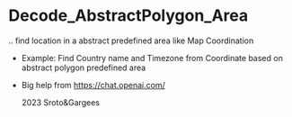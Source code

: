 # Decode_AbstractPolygon_Area
.. find location in a abstract predefined area like Map Coordination

- Example: Find Country name and Timezone from Coordinate based on abstract polygon predefined area

- Big help from 
https://chat.openai.com/



  2023 Sroto&Gargees
